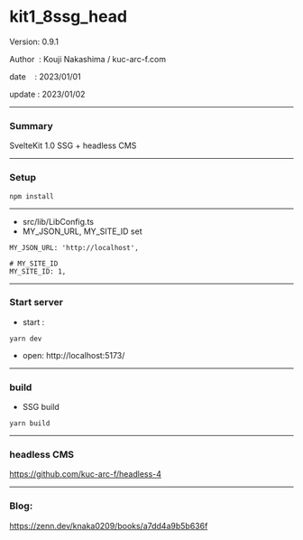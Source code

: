 ﻿# kit1_8ssg_head

 Version: 0.9.1

 Author  : Kouji Nakashima / kuc-arc-f.com

 date    : 2023/01/01

 update  : 2023/01/02
 
***
### Summary

SvelteKit 1.0 SSG + headless CMS

***
### Setup

```
npm install
```
***
* src/lib/LibConfig.ts
* MY_JSON_URL, MY_SITE_ID set

```
MY_JSON_URL: 'http://localhost',

# MY_SITE_ID
MY_SITE_ID: 1, 

```
***
### Start server
* start :

```
yarn dev
```

* open: http://localhost:5173/

***
### build

* SSG build

```
yarn build
```

***
### headless CMS

https://github.com/kuc-arc-f/headless-4

***
### Blog:

https://zenn.dev/knaka0209/books/a7dd4a9b5b636f

